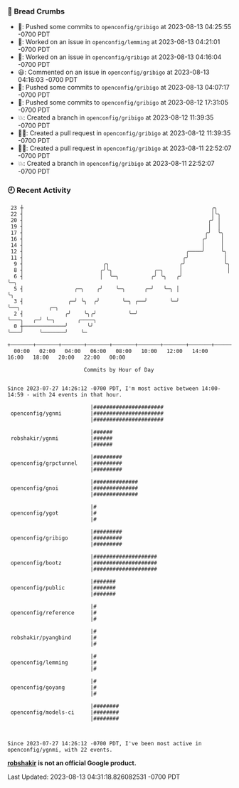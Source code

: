 ### 🍞 Bread Crumbs

 * 🚢: Pushed some commits to `openconfig/gribigo` at 2023-08-13 04:25:55 -0700 PDT
 * 👀: Worked on an issue in `openconfig/lemming` at 2023-08-13 04:21:01 -0700 PDT
 * 👀: Worked on an issue in `openconfig/gribigo` at 2023-08-13 04:16:04 -0700 PDT
 * 😃: Commented on an issue in `openconfig/gribigo` at 2023-08-13 04:16:03 -0700 PDT
 * 🚢: Pushed some commits to `openconfig/gribigo` at 2023-08-13 04:07:17 -0700 PDT
 * 🚢: Pushed some commits to `openconfig/gribigo` at 2023-08-12 17:31:05 -0700 PDT
 * 💥: Created a branch in `openconfig/gribigo` at 2023-08-12 11:39:35 -0700 PDT
 * ✍🏼: Created a pull request in `openconfig/gribigo` at 2023-08-12 11:39:35 -0700 PDT
 * ✍🏼: Created a pull request in `openconfig/gribigo` at 2023-08-11 22:52:07 -0700 PDT
 * 💥: Created a branch in `openconfig/gribigo` at 2023-08-11 22:52:07 -0700 PDT

### 🕘 Recent Activity
```
 23 ┼                                                           ╭╮
 22 ┤                                                           │╰╮
 20 ┤                                                          ╭╯ │
 19 ┤                                                          │  │
 17 ┤                                                         ╭╯  ╰╮
 16 ┤                                                        ╭╯    │
 14 ┤                                                        │     │
 12 ┤                                                   ╭────╯     ╰╮
 11 ┤                                                  ╭╯           │
  9 ┤                         ╭╮                      ╭╯            ╰╮
  8 ┤                        ╭╯╰╮             ╭─╮     │              │
  6 ┤                        │  ╰─╮          ╭╯ ╰╮   ╭╯              ╰─╮
  5 ┤                ╭─╮    ╭╯    ╰─╮      ╭─╯   ╰─╮ │                 ╰╮
  3 ┤              ╭─╯ ╰╮  ╭╯       ╰─╮ ╭──╯       ╰─╯                  ╰──╮         ╭─╮
  2 ┤             ╭╯    ╰╮╭╯          ╰─╯                                  ╰───╮   ╭─╯ ╰─╮       ╭────╮
  0 ┼─────────────╯      ╰╯                                                    ╰───╯     ╰───────╯    ╰─
    +───────+───────+───────+───────+───────+───────+───────+───────+───────+───────+───────+───────+────
  00:00   02:00   04:00   06:00   08:00   10:00   12:00   14:00   16:00   18:00   20:00   22:00   00:00   

						Commits by Hour of Day


Since 2023-07-27 14:26:12 -0700 PDT, I'm most active between 14:00-14:59 - with 24 events in that hour.

```



```
                          |######################
 openconfig/ygnmi         |######################
                          |######################

                          |######
 robshakir/ygnmi          |######
                          |######

                          |#########
 openconfig/grpctunnel    |#########
                          |#########

                          |##############
 openconfig/gnoi          |##############
                          |##############

                          |#
 openconfig/ygot          |#
                          |#

                          |#########
 openconfig/gribigo       |#########
                          |#########

                          |####################
 openconfig/bootz         |####################
                          |####################

                          |#######
 openconfig/public        |#######
                          |#######

                          |#
 openconfig/reference     |#
                          |#

                          |#
 robshakir/pyangbind      |#
                          |#

                          |#
 openconfig/lemming       |#
                          |#

                          |#
 openconfig/goyang        |#
                          |#

                          |########
 openconfig/models-ci     |########
                          |########



Since 2023-07-27 14:26:12 -0700 PDT, I've been most active in openconfig/ygnmi, with 22 events.

```
**[robshakir](mailto:robjs@google.com) is not an official Google product.**  


Last Updated: 2023-08-13 04:31:18.826082531 -0700 PDT
